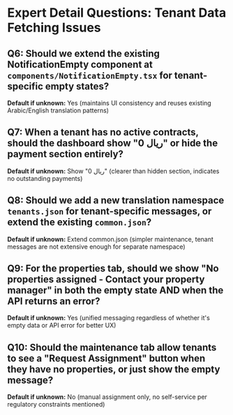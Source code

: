 # Expert Detail Questions: Tenant Data Fetching Issues

## Q6: Should we extend the existing NotificationEmpty component at `components/NotificationEmpty.tsx` for tenant-specific empty states?
**Default if unknown:** Yes (maintains UI consistency and reuses existing Arabic/English translation patterns)

## Q7: When a tenant has no active contracts, should the dashboard show "0 ريال" or hide the payment section entirely?
**Default if unknown:** Show "0 ريال" (clearer than hidden section, indicates no outstanding payments)

## Q8: Should we add a new translation namespace `tenants.json` for tenant-specific messages, or extend the existing `common.json`?
**Default if unknown:** Extend common.json (simpler maintenance, tenant messages are not extensive enough for separate namespace)

## Q9: For the properties tab, should we show "No properties assigned - Contact your property manager" in both the empty state AND when the API returns an error?
**Default if unknown:** Yes (unified messaging regardless of whether it's empty data or API error for better UX)

## Q10: Should the maintenance tab allow tenants to see a "Request Assignment" button when they have no properties, or just show the empty message?
**Default if unknown:** No (manual assignment only, no self-service per regulatory constraints mentioned)